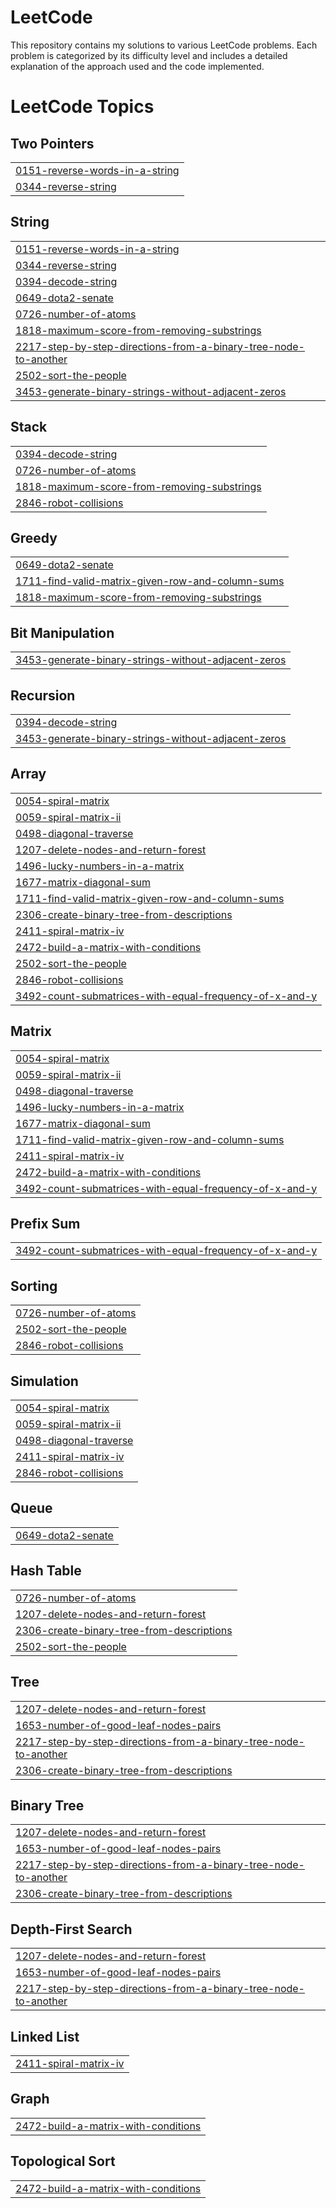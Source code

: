 # LeetCode
This repository contains my solutions to various LeetCode problems. Each problem is categorized by its difficulty level and includes a detailed explanation of the approach used and the code implemented.

<!---LeetCode Topics Start-->
# LeetCode Topics
## Two Pointers
|  |
| ------- |
| [0151-reverse-words-in-a-string](https://github.com/Hardik-Girdhar/LeetCode/tree/master/0151-reverse-words-in-a-string) |
| [0344-reverse-string](https://github.com/Hardik-Girdhar/LeetCode/tree/master/0344-reverse-string) |
## String
|  |
| ------- |
| [0151-reverse-words-in-a-string](https://github.com/Hardik-Girdhar/LeetCode/tree/master/0151-reverse-words-in-a-string) |
| [0344-reverse-string](https://github.com/Hardik-Girdhar/LeetCode/tree/master/0344-reverse-string) |
| [0394-decode-string](https://github.com/Hardik-Girdhar/LeetCode/tree/master/0394-decode-string) |
| [0649-dota2-senate](https://github.com/Hardik-Girdhar/LeetCode/tree/master/0649-dota2-senate) |
| [0726-number-of-atoms](https://github.com/Hardik-Girdhar/LeetCode/tree/master/0726-number-of-atoms) |
| [1818-maximum-score-from-removing-substrings](https://github.com/Hardik-Girdhar/LeetCode/tree/master/1818-maximum-score-from-removing-substrings) |
| [2217-step-by-step-directions-from-a-binary-tree-node-to-another](https://github.com/Hardik-Girdhar/LeetCode/tree/master/2217-step-by-step-directions-from-a-binary-tree-node-to-another) |
| [2502-sort-the-people](https://github.com/Hardik-Girdhar/LeetCode/tree/master/2502-sort-the-people) |
| [3453-generate-binary-strings-without-adjacent-zeros](https://github.com/Hardik-Girdhar/LeetCode/tree/master/3453-generate-binary-strings-without-adjacent-zeros) |
## Stack
|  |
| ------- |
| [0394-decode-string](https://github.com/Hardik-Girdhar/LeetCode/tree/master/0394-decode-string) |
| [0726-number-of-atoms](https://github.com/Hardik-Girdhar/LeetCode/tree/master/0726-number-of-atoms) |
| [1818-maximum-score-from-removing-substrings](https://github.com/Hardik-Girdhar/LeetCode/tree/master/1818-maximum-score-from-removing-substrings) |
| [2846-robot-collisions](https://github.com/Hardik-Girdhar/LeetCode/tree/master/2846-robot-collisions) |
## Greedy
|  |
| ------- |
| [0649-dota2-senate](https://github.com/Hardik-Girdhar/LeetCode/tree/master/0649-dota2-senate) |
| [1711-find-valid-matrix-given-row-and-column-sums](https://github.com/Hardik-Girdhar/LeetCode/tree/master/1711-find-valid-matrix-given-row-and-column-sums) |
| [1818-maximum-score-from-removing-substrings](https://github.com/Hardik-Girdhar/LeetCode/tree/master/1818-maximum-score-from-removing-substrings) |
## Bit Manipulation
|  |
| ------- |
| [3453-generate-binary-strings-without-adjacent-zeros](https://github.com/Hardik-Girdhar/LeetCode/tree/master/3453-generate-binary-strings-without-adjacent-zeros) |
## Recursion
|  |
| ------- |
| [0394-decode-string](https://github.com/Hardik-Girdhar/LeetCode/tree/master/0394-decode-string) |
| [3453-generate-binary-strings-without-adjacent-zeros](https://github.com/Hardik-Girdhar/LeetCode/tree/master/3453-generate-binary-strings-without-adjacent-zeros) |
## Array
|  |
| ------- |
| [0054-spiral-matrix](https://github.com/Hardik-Girdhar/LeetCode/tree/master/0054-spiral-matrix) |
| [0059-spiral-matrix-ii](https://github.com/Hardik-Girdhar/LeetCode/tree/master/0059-spiral-matrix-ii) |
| [0498-diagonal-traverse](https://github.com/Hardik-Girdhar/LeetCode/tree/master/0498-diagonal-traverse) |
| [1207-delete-nodes-and-return-forest](https://github.com/Hardik-Girdhar/LeetCode/tree/master/1207-delete-nodes-and-return-forest) |
| [1496-lucky-numbers-in-a-matrix](https://github.com/Hardik-Girdhar/LeetCode/tree/master/1496-lucky-numbers-in-a-matrix) |
| [1677-matrix-diagonal-sum](https://github.com/Hardik-Girdhar/LeetCode/tree/master/1677-matrix-diagonal-sum) |
| [1711-find-valid-matrix-given-row-and-column-sums](https://github.com/Hardik-Girdhar/LeetCode/tree/master/1711-find-valid-matrix-given-row-and-column-sums) |
| [2306-create-binary-tree-from-descriptions](https://github.com/Hardik-Girdhar/LeetCode/tree/master/2306-create-binary-tree-from-descriptions) |
| [2411-spiral-matrix-iv](https://github.com/Hardik-Girdhar/LeetCode/tree/master/2411-spiral-matrix-iv) |
| [2472-build-a-matrix-with-conditions](https://github.com/Hardik-Girdhar/LeetCode/tree/master/2472-build-a-matrix-with-conditions) |
| [2502-sort-the-people](https://github.com/Hardik-Girdhar/LeetCode/tree/master/2502-sort-the-people) |
| [2846-robot-collisions](https://github.com/Hardik-Girdhar/LeetCode/tree/master/2846-robot-collisions) |
| [3492-count-submatrices-with-equal-frequency-of-x-and-y](https://github.com/Hardik-Girdhar/LeetCode/tree/master/3492-count-submatrices-with-equal-frequency-of-x-and-y) |
## Matrix
|  |
| ------- |
| [0054-spiral-matrix](https://github.com/Hardik-Girdhar/LeetCode/tree/master/0054-spiral-matrix) |
| [0059-spiral-matrix-ii](https://github.com/Hardik-Girdhar/LeetCode/tree/master/0059-spiral-matrix-ii) |
| [0498-diagonal-traverse](https://github.com/Hardik-Girdhar/LeetCode/tree/master/0498-diagonal-traverse) |
| [1496-lucky-numbers-in-a-matrix](https://github.com/Hardik-Girdhar/LeetCode/tree/master/1496-lucky-numbers-in-a-matrix) |
| [1677-matrix-diagonal-sum](https://github.com/Hardik-Girdhar/LeetCode/tree/master/1677-matrix-diagonal-sum) |
| [1711-find-valid-matrix-given-row-and-column-sums](https://github.com/Hardik-Girdhar/LeetCode/tree/master/1711-find-valid-matrix-given-row-and-column-sums) |
| [2411-spiral-matrix-iv](https://github.com/Hardik-Girdhar/LeetCode/tree/master/2411-spiral-matrix-iv) |
| [2472-build-a-matrix-with-conditions](https://github.com/Hardik-Girdhar/LeetCode/tree/master/2472-build-a-matrix-with-conditions) |
| [3492-count-submatrices-with-equal-frequency-of-x-and-y](https://github.com/Hardik-Girdhar/LeetCode/tree/master/3492-count-submatrices-with-equal-frequency-of-x-and-y) |
## Prefix Sum
|  |
| ------- |
| [3492-count-submatrices-with-equal-frequency-of-x-and-y](https://github.com/Hardik-Girdhar/LeetCode/tree/master/3492-count-submatrices-with-equal-frequency-of-x-and-y) |
## Sorting
|  |
| ------- |
| [0726-number-of-atoms](https://github.com/Hardik-Girdhar/LeetCode/tree/master/0726-number-of-atoms) |
| [2502-sort-the-people](https://github.com/Hardik-Girdhar/LeetCode/tree/master/2502-sort-the-people) |
| [2846-robot-collisions](https://github.com/Hardik-Girdhar/LeetCode/tree/master/2846-robot-collisions) |
## Simulation
|  |
| ------- |
| [0054-spiral-matrix](https://github.com/Hardik-Girdhar/LeetCode/tree/master/0054-spiral-matrix) |
| [0059-spiral-matrix-ii](https://github.com/Hardik-Girdhar/LeetCode/tree/master/0059-spiral-matrix-ii) |
| [0498-diagonal-traverse](https://github.com/Hardik-Girdhar/LeetCode/tree/master/0498-diagonal-traverse) |
| [2411-spiral-matrix-iv](https://github.com/Hardik-Girdhar/LeetCode/tree/master/2411-spiral-matrix-iv) |
| [2846-robot-collisions](https://github.com/Hardik-Girdhar/LeetCode/tree/master/2846-robot-collisions) |
## Queue
|  |
| ------- |
| [0649-dota2-senate](https://github.com/Hardik-Girdhar/LeetCode/tree/master/0649-dota2-senate) |
## Hash Table
|  |
| ------- |
| [0726-number-of-atoms](https://github.com/Hardik-Girdhar/LeetCode/tree/master/0726-number-of-atoms) |
| [1207-delete-nodes-and-return-forest](https://github.com/Hardik-Girdhar/LeetCode/tree/master/1207-delete-nodes-and-return-forest) |
| [2306-create-binary-tree-from-descriptions](https://github.com/Hardik-Girdhar/LeetCode/tree/master/2306-create-binary-tree-from-descriptions) |
| [2502-sort-the-people](https://github.com/Hardik-Girdhar/LeetCode/tree/master/2502-sort-the-people) |
## Tree
|  |
| ------- |
| [1207-delete-nodes-and-return-forest](https://github.com/Hardik-Girdhar/LeetCode/tree/master/1207-delete-nodes-and-return-forest) |
| [1653-number-of-good-leaf-nodes-pairs](https://github.com/Hardik-Girdhar/LeetCode/tree/master/1653-number-of-good-leaf-nodes-pairs) |
| [2217-step-by-step-directions-from-a-binary-tree-node-to-another](https://github.com/Hardik-Girdhar/LeetCode/tree/master/2217-step-by-step-directions-from-a-binary-tree-node-to-another) |
| [2306-create-binary-tree-from-descriptions](https://github.com/Hardik-Girdhar/LeetCode/tree/master/2306-create-binary-tree-from-descriptions) |
## Binary Tree
|  |
| ------- |
| [1207-delete-nodes-and-return-forest](https://github.com/Hardik-Girdhar/LeetCode/tree/master/1207-delete-nodes-and-return-forest) |
| [1653-number-of-good-leaf-nodes-pairs](https://github.com/Hardik-Girdhar/LeetCode/tree/master/1653-number-of-good-leaf-nodes-pairs) |
| [2217-step-by-step-directions-from-a-binary-tree-node-to-another](https://github.com/Hardik-Girdhar/LeetCode/tree/master/2217-step-by-step-directions-from-a-binary-tree-node-to-another) |
| [2306-create-binary-tree-from-descriptions](https://github.com/Hardik-Girdhar/LeetCode/tree/master/2306-create-binary-tree-from-descriptions) |
## Depth-First Search
|  |
| ------- |
| [1207-delete-nodes-and-return-forest](https://github.com/Hardik-Girdhar/LeetCode/tree/master/1207-delete-nodes-and-return-forest) |
| [1653-number-of-good-leaf-nodes-pairs](https://github.com/Hardik-Girdhar/LeetCode/tree/master/1653-number-of-good-leaf-nodes-pairs) |
| [2217-step-by-step-directions-from-a-binary-tree-node-to-another](https://github.com/Hardik-Girdhar/LeetCode/tree/master/2217-step-by-step-directions-from-a-binary-tree-node-to-another) |
## Linked List
|  |
| ------- |
| [2411-spiral-matrix-iv](https://github.com/Hardik-Girdhar/LeetCode/tree/master/2411-spiral-matrix-iv) |
## Graph
|  |
| ------- |
| [2472-build-a-matrix-with-conditions](https://github.com/Hardik-Girdhar/LeetCode/tree/master/2472-build-a-matrix-with-conditions) |
## Topological Sort
|  |
| ------- |
| [2472-build-a-matrix-with-conditions](https://github.com/Hardik-Girdhar/LeetCode/tree/master/2472-build-a-matrix-with-conditions) |
<!---LeetCode Topics End-->